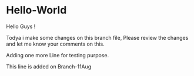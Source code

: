 # Hello-World


Hello Guys !

Todya i make some changes on this branch file,
Please review the changes and let me know your comments on this.

Adding one more Line for testing purpose.


This line is added on Branch-11Aug
